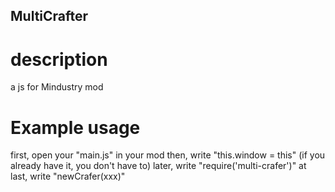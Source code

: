 ## MultiCrafter
# description
a js for Mindustry mod
# Example usage
first, open your "main.js" in your mod
then, write "this.window = this" (if you already have it, you don't have to)
later, write "require('multi-crafer')"
at last, write "newCrafer(xxx)"
